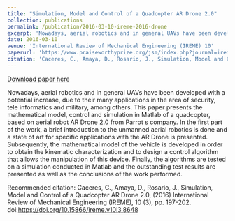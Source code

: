 ```yaml
---
title: "Simulation, Model and Control of a Quadcopter AR Drone 2.0"
collection: publications
permalink: /publication/2016-03-10-ireme-2016-drone
excerpt: 'Nowadays, aerial robotics and in general UAVs have been developed with a potential increase, due to their many applications in the area of security, tele informatics and military, among others. This paper presents the mathematical model, control and simulation in Matlab of a quadcopter, based on aerial robot AR Drone 2.0 from Parrot s company. In the first part of the work, a brief introduction to the unmanned aerial robotics is done and a state of art for specific applications with the AR Drone is presented. Subsequently, the mathematical model of the vehicle is developed in order to obtain the kinematic characterization and to design a control algorithm that allows the manipulation of this device. Finally, the algorithms are tested on a simulation conducted in Matlab and the outstanding test results are presented as well as the conclusions of the work performed. '
date: 2016-03-10
venue: 'International Review of Mechanical Engineering (IREME) 10'
paperurl: 'https://www.praiseworthyprize.org/jsm/index.php?journal=ireme&page=article&op=view&path[]=18670'
citation: 'Caceres, C., Amaya, D., Rosario, J., Simulation, Model and Control of a Quadcopter AR Drone 2.0, (2016) International Review of Mechanical Engineering (IREME), 10 (3), pp. 197-202. doi:https://doi.org/10.15866/ireme.v10i3.8648'
---
```


<a href='https://www.praiseworthyprize.org/jsm/index.php?journal=ireme&page=article&op=view&path[]=18670'>Download paper here</a>

Nowadays, aerial robotics and in general UAVs have been developed with a potential increase, due to their many applications in the area of security, tele informatics and military, among others. This paper presents the mathematical model, control and simulation in Matlab of a quadcopter, based on aerial robot AR Drone 2.0 from Parrot s company. In the first part of the work, a brief introduction to the unmanned aerial robotics is done and a state of art for specific applications with the AR Drone is presented. Subsequently, the mathematical model of the vehicle is developed in order to obtain the kinematic characterization and to design a control algorithm that allows the manipulation of this device. Finally, the algorithms are tested on a simulation conducted in Matlab and the outstanding test results are presented as well as the conclusions of the work performed. 

Recommended citation: Caceres, C., Amaya, D., Rosario, J., Simulation, Model and Control of a Quadcopter AR Drone 2.0, (2016) International Review of Mechanical Engineering (IREME), 10 (3), pp. 197-202. doi:https://doi.org/10.15866/ireme.v10i3.8648